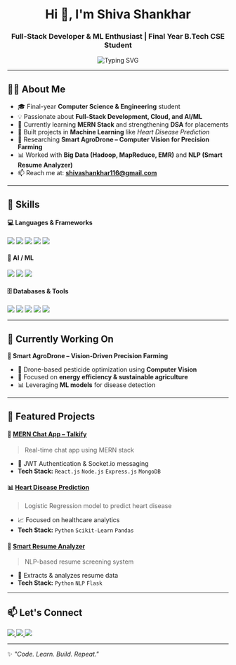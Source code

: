 <h1 align="center">Hi 👋, I'm Shiva Shankhar</h1>
<h3 align="center">Full-Stack Developer & ML Enthusiast | Final Year B.Tech CSE Student</h3>

<p align="center">
  <img src="https://readme-typing-svg.demolab.com?font=Fira+Code&pause=800&color=00C4FF&center=true&vCenter=true&width=600&lines=Final+Year+CSE(Data Science)+Student;Full-Stack+%26+ML+Developer;Building+Real-World+AI+Projects;Always+Learning+%F0%9F%9A%80" alt="Typing SVG" />
</p>

---

## 👨‍💻 About Me  

- 🎓 Final-year **Computer Science & Engineering** student  
- 💡 Passionate about **Full-Stack Development, Cloud, and AI/ML**  
- 🌱 Currently learning **MERN Stack** and strengthening **DSA** for placements  
- 🤖 Built projects in **Machine Learning** like *Heart Disease Prediction*  
- 🌾 Researching **Smart AgroDrone – Computer Vision for Precision Farming**  
- 📊 Worked with **Big Data (Hadoop, MapReduce, EMR)** and **NLP (Smart Resume Analyzer)**  
- 📫 Reach me at: **shivashankhar116@gmail.com**

---

## 🚀 Skills  

#### 💻 Languages & Frameworks  
<p>
  <img src="https://img.shields.io/badge/Java-007396?style=for-the-badge&logo=java&logoColor=white" />
  <img src="https://img.shields.io/badge/JavaScript-F7DF1E?style=for-the-badge&logo=javascript&logoColor=black" />
  <img src="https://img.shields.io/badge/React.js-61DAFB?style=for-the-badge&logo=react&logoColor=black" />
  <img src="https://img.shields.io/badge/Node.js-339933?style=for-the-badge&logo=node.js&logoColor=white" />
  <img src="https://img.shields.io/badge/Express.js-000000?style=for-the-badge&logo=express&logoColor=white" />
</p>  

#### 🧠 AI / ML  
<p>
  <img src="https://img.shields.io/badge/Scikit--Learn-F7931E?style=for-the-badge&logo=scikit-learn&logoColor=white" />
  <img src="https://img.shields.io/badge/Pandas-150458?style=for-the-badge&logo=pandas&logoColor=white" />
  <img src="https://img.shields.io/badge/Computer%20Vision-FF6F00?style=for-the-badge&logo=openai&logoColor=white" />
</p>  


#### 🗄️ Databases & Tools  
<p>
  <img src="https://img.shields.io/badge/MongoDB-47A248?style=for-the-badge&logo=mongodb&logoColor=white" />
  <img src="https://img.shields.io/badge/MySQL-4479A1?style=for-the-badge&logo=mysql&logoColor=white" />
  <img src="https://img.shields.io/badge/SQLite-07405E?style=for-the-badge&logo=sqlite&logoColor=white" />
  <img src="https://img.shields.io/badge/Git-F05032?style=for-the-badge&logo=git&logoColor=white" />
  <img src="https://img.shields.io/badge/GitHub-181717?style=for-the-badge&logo=github&logoColor=white" />
</p>  

---

## 🔭 Currently Working On  

**🚁 Smart AgroDrone – Vision-Driven Precision Farming**  
- 🌾 Drone-based pesticide optimization using **Computer Vision**  
- 🔋 Focused on **energy efficiency & sustainable agriculture**  
- 📊 Leveraging **ML models** for disease detection  

---

## 🚀 Featured Projects  

#### 💬 [MERN Chat App – Talkify](https://github.com/yourusername/mern-chat-app)  
> Real-time chat app using MERN stack  
- 🔐 JWT Authentication & Socket.io messaging  
- **Tech Stack:** `React.js` `Node.js` `Express.js` `MongoDB`  

#### 📊 [Heart Disease Prediction](https://github.com/yourusername/heart-disease-prediction)  
> Logistic Regression model to predict heart disease  
- 📈 Focused on healthcare analytics  
- **Tech Stack:** `Python` `Scikit-Learn` `Pandas`  

#### 🤖 [Smart Resume Analyzer](https://github.com/yourusername/smart-resume-analyzer)  
> NLP-based resume screening system  
- 📝 Extracts & analyzes resume data  
- **Tech Stack:** `Python` `NLP` `Flask`  

---

## 📫 Let's Connect  

<p>
  <a href="https://www.linkedin.com/in/shivashankar16/" target="_blank"> <img src="https://img.shields.io/badge/LinkedIn-0077B5?style=for-the-badge&logo=linkedin&logoColor=white" /> </a>  
  <a href="https://github.com/PUShivashankar" target="_blank"> <img src="https://img.shields.io/badge/GitHub-181717?style=for-the-badge&logo=github&logoColor=white" /> </a>  
  <a href="mailto:shivashankhar116@gmail.com" target="_blank"> <img src="https://img.shields.io/badge/Gmail-D14836?style=for-the-badge&logo=gmail&logoColor=white" /> </a>  
</p>  

---

✨ *"Code. Learn. Build. Repeat."*  

